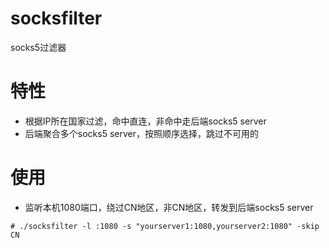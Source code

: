 # socksfilter
socks5过滤器

# 特性
* 根据IP所在国家过滤，命中直连，非命中走后端socks5 server
* 后端聚合多个socks5 server，按照顺序选择，跳过不可用的

# 使用
* 监听本机1080端口，绕过CN地区，非CN地区，转发到后端socks5 server
```
# ./socksfilter -l :1080 -s "yourserver1:1080,yourserver2:1080" -skip CN
```

